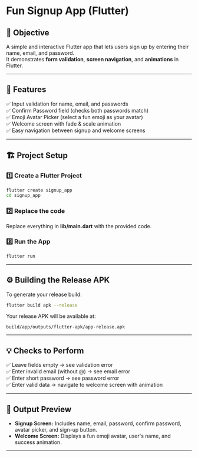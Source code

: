 # Fun Signup App (Flutter)

## 🎯 Objective
A simple and interactive Flutter app that lets users sign up by entering their name, email, and password.  
It demonstrates **form validation**, **screen navigation**, and **animations** in Flutter.

---

## 🧩 Features
✅ Input validation for name, email, and passwords  
✅ Confirm Password field (checks both passwords match)  
✅ Emoji Avatar Picker (select a fun emoji as your avatar)  
✅ Welcome screen with fade & scale animation  
✅ Easy navigation between signup and welcome screens  

---

## 🏗️ Project Setup

### 1️⃣ Create a Flutter Project
```bash
flutter create signup_app
cd signup_app
```

### 2️⃣ Replace the code
Replace everything in **lib/main.dart** with the provided code.

### 3️⃣ Run the App
```bash
flutter run
```

---

## ⚙️ Building the Release APK
To generate your release build:
```bash
flutter build apk --release
```

Your release APK will be available at:
```
build/app/outputs/flutter-apk/app-release.apk
```

---

## 💡 Checks to Perform
✅ Leave fields empty → see validation error  
✅ Enter invalid email (without @) → see email error  
✅ Enter short password → see password error  
✅ Enter valid data → navigate to welcome screen with animation  

---

## 📸 Output Preview
- **Signup Screen:** Includes name, email, password, confirm password, avatar picker, and sign-up button.  
- **Welcome Screen:** Displays a fun emoji avatar, user's name, and success animation.

---